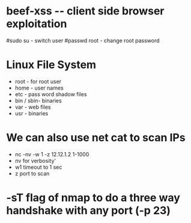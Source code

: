 # beef-xss -- client side browser exploitation
#sudo su - switch user
#passwd root - change root password
# Linux File System
- root - for root user
- home - user names
- etc - pass word shadow files
- bin / sbin- binaries
- var - web files
- usr - binaries
# We can also use net cat to scan IPs
- nc -nv -w 1 -z 12.12.1.2 1-1000
- nv for verbosity'
-  w1 timeout to 1 sec
-  z port to scan
# -sT flag of nmap to do a three way handshake with any port (-p 23)
